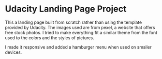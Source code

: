 # Udacity Landing Page Project

This a landing page built from scratch rather than using the template provided by Udacity. The images used are from pexel, a website that offers free stock photos. I tried to make everything fit a similar theme from the font used to the colors and the styles of pictures.

I made it responsive and added a hamburger menu when used on smaller devices.
